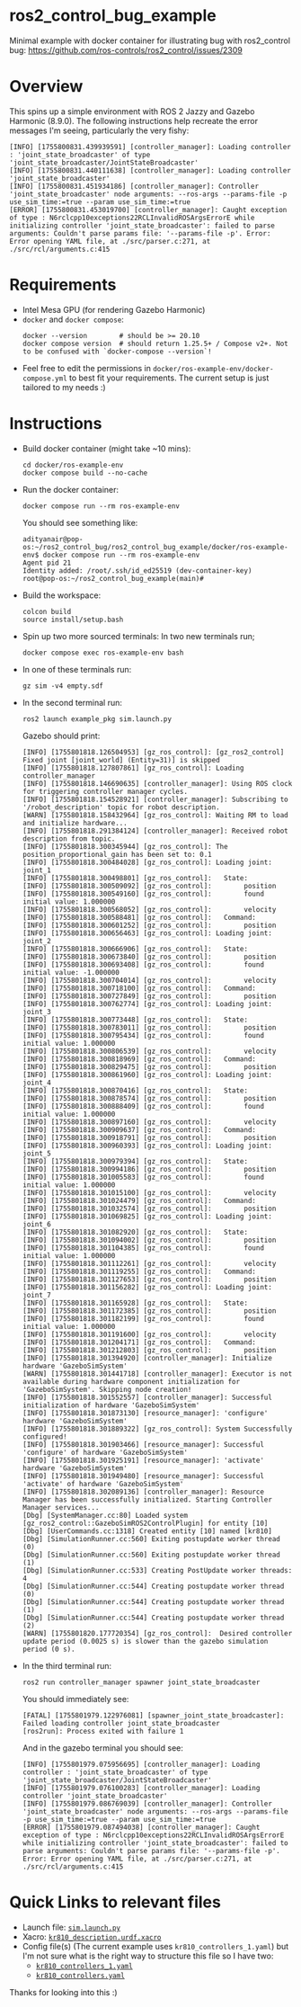 # ros2_control_bug_example
Minimal example with docker container for illustrating bug with ros2_control bug: https://github.com/ros-controls/ros2_control/issues/2309

# Overview
This spins up a simple environment with ROS 2 Jazzy and Gazebo Harmonic (8.9.0). 
The following instructions help recreate the error messages I'm seeing, particularly the very fishy:
```
[INFO] [1755800831.439939591] [controller_manager]: Loading controller : 'joint_state_broadcaster' of type 'joint_state_broadcaster/JointStateBroadcaster'
[INFO] [1755800831.440111638] [controller_manager]: Loading controller 'joint_state_broadcaster'
[INFO] [1755800831.451934186] [controller_manager]: Controller 'joint_state_broadcaster' node arguments: --ros-args --params-file -p use_sim_time:=true --param use_sim_time:=true 
[ERROR] [1755800831.453019700] [controller_manager]: Caught exception of type : N6rclcpp10exceptions22RCLInvalidROSArgsErrorE while initializing controller 'joint_state_broadcaster': failed to parse arguments: Couldn't parse params file: '--params-file -p'. Error: Error opening YAML file, at ./src/parser.c:271, at ./src/rcl/arguments.c:415
```

# Requirements
- Intel Mesa GPU (for rendering Gazebo Harmonic)
- `docker` and `docker compose`:
  ```
  docker --version        # should be >= 20.10
  docker compose version  # should return 1.25.5+ / Compose v2+. Not to be confused with `docker-compose --version`!
  ```
- Feel free to edit the permissions in `docker/ros-example-env/docker-compose.yml` to best fit your requirements.
The current setup is just tailored to my needs :)

# Instructions

- Build docker container (might take ~10 mins):
  ```
  cd docker/ros-example-env
  docker compose build --no-cache
  ```

- Run the docker container:
  ```
  docker compose run --rm ros-example-env
  ```
  You should see something like:
  ```
  adityanair@pop-os:~/ros2_control_bug/ros2_control_bug_example/docker/ros-example-env$ docker compose run --rm ros-example-env
  Agent pid 21
  Identity added: /root/.ssh/id_ed25519 (dev-container-key)
  root@pop-os:~/ros2_control_bug_example(main)# 
  ```
- Build the workspace:
  ```
  colcon build
  source install/setup.bash
  ```
- Spin up two more sourced terminals:
  In two new terminals run;
  ```
  docker compose exec ros-example-env bash
  ```
- In one of these terminals run:
  ```
  gz sim -v4 empty.sdf
  ```
- In the second terminal run:
  ```
  ros2 launch example_pkg sim.launch.py
  ```
  Gazebo should print:
  ```
  [INFO] [1755801818.126504953] [gz_ros_control]: [gz_ros2_control] Fixed joint [joint_world] (Entity=31)] is skipped
  [INFO] [1755801818.127807861] [gz_ros_control]: Loading controller_manager
  [INFO] [1755801818.146690635] [controller_manager]: Using ROS clock for triggering controller manager cycles.
  [INFO] [1755801818.154528921] [controller_manager]: Subscribing to '/robot_description' topic for robot description.
  [WARN] [1755801818.158432964] [gz_ros_control]: Waiting RM to load and initialize hardware...
  [INFO] [1755801818.291384124] [controller_manager]: Received robot description from topic.
  [INFO] [1755801818.300345944] [gz_ros_control]: The position_proportional_gain has been set to: 0.1
  [INFO] [1755801818.300484028] [gz_ros_control]: Loading joint: joint_1
  [INFO] [1755801818.300498801] [gz_ros_control]: 	State:
  [INFO] [1755801818.300509092] [gz_ros_control]: 		 position
  [INFO] [1755801818.300549160] [gz_ros_control]: 		 found initial value: 1.000000
  [INFO] [1755801818.300568052] [gz_ros_control]: 		 velocity
  [INFO] [1755801818.300588481] [gz_ros_control]: 	Command:
  [INFO] [1755801818.300601252] [gz_ros_control]: 		 position
  [INFO] [1755801818.300656463] [gz_ros_control]: Loading joint: joint_2
  [INFO] [1755801818.300666906] [gz_ros_control]: 	State:
  [INFO] [1755801818.300673840] [gz_ros_control]: 		 position
  [INFO] [1755801818.300693408] [gz_ros_control]: 		 found initial value: -1.000000
  [INFO] [1755801818.300704014] [gz_ros_control]: 		 velocity
  [INFO] [1755801818.300718100] [gz_ros_control]: 	Command:
  [INFO] [1755801818.300727849] [gz_ros_control]: 		 position
  [INFO] [1755801818.300762774] [gz_ros_control]: Loading joint: joint_3
  [INFO] [1755801818.300773448] [gz_ros_control]: 	State:
  [INFO] [1755801818.300783011] [gz_ros_control]: 		 position
  [INFO] [1755801818.300795434] [gz_ros_control]: 		 found initial value: 1.000000
  [INFO] [1755801818.300806539] [gz_ros_control]: 		 velocity
  [INFO] [1755801818.300818969] [gz_ros_control]: 	Command:
  [INFO] [1755801818.300829475] [gz_ros_control]: 		 position
  [INFO] [1755801818.300861960] [gz_ros_control]: Loading joint: joint_4
  [INFO] [1755801818.300870416] [gz_ros_control]: 	State:
  [INFO] [1755801818.300878574] [gz_ros_control]: 		 position
  [INFO] [1755801818.300888409] [gz_ros_control]: 		 found initial value: 1.000000
  [INFO] [1755801818.300897160] [gz_ros_control]: 		 velocity
  [INFO] [1755801818.300909637] [gz_ros_control]: 	Command:
  [INFO] [1755801818.300918791] [gz_ros_control]: 		 position
  [INFO] [1755801818.300960393] [gz_ros_control]: Loading joint: joint_5
  [INFO] [1755801818.300979394] [gz_ros_control]: 	State:
  [INFO] [1755801818.300994186] [gz_ros_control]: 		 position
  [INFO] [1755801818.301005583] [gz_ros_control]: 		 found initial value: 1.000000
  [INFO] [1755801818.301015100] [gz_ros_control]: 		 velocity
  [INFO] [1755801818.301024479] [gz_ros_control]: 	Command:
  [INFO] [1755801818.301032574] [gz_ros_control]: 		 position
  [INFO] [1755801818.301069825] [gz_ros_control]: Loading joint: joint_6
  [INFO] [1755801818.301082920] [gz_ros_control]: 	State:
  [INFO] [1755801818.301094002] [gz_ros_control]: 		 position
  [INFO] [1755801818.301104385] [gz_ros_control]: 		 found initial value: 1.000000
  [INFO] [1755801818.301112261] [gz_ros_control]: 		 velocity
  [INFO] [1755801818.301119255] [gz_ros_control]: 	Command:
  [INFO] [1755801818.301127653] [gz_ros_control]: 		 position
  [INFO] [1755801818.301156282] [gz_ros_control]: Loading joint: joint_7
  [INFO] [1755801818.301165928] [gz_ros_control]: 	State:
  [INFO] [1755801818.301172385] [gz_ros_control]: 		 position
  [INFO] [1755801818.301182199] [gz_ros_control]: 		 found initial value: 1.000000
  [INFO] [1755801818.301191600] [gz_ros_control]: 		 velocity
  [INFO] [1755801818.301204171] [gz_ros_control]: 	Command:
  [INFO] [1755801818.301212803] [gz_ros_control]: 		 position
  [INFO] [1755801818.301394920] [controller_manager]: Initialize hardware 'GazeboSimSystem' 
  [WARN] [1755801818.301441718] [controller_manager]: Executor is not available during hardware component initialization for 'GazeboSimSystem'. Skipping node creation!
  [INFO] [1755801818.301552557] [controller_manager]: Successful initialization of hardware 'GazeboSimSystem'
  [INFO] [1755801818.301873130] [resource_manager]: 'configure' hardware 'GazeboSimSystem' 
  [INFO] [1755801818.301889322] [gz_ros_control]: System Successfully configured!
  [INFO] [1755801818.301903466] [resource_manager]: Successful 'configure' of hardware 'GazeboSimSystem'
  [INFO] [1755801818.301925191] [resource_manager]: 'activate' hardware 'GazeboSimSystem' 
  [INFO] [1755801818.301949480] [resource_manager]: Successful 'activate' of hardware 'GazeboSimSystem'
  [INFO] [1755801818.302089136] [controller_manager]: Resource Manager has been successfully initialized. Starting Controller Manager services...
  [Dbg] [SystemManager.cc:80] Loaded system [gz_ros2_control::GazeboSimROS2ControlPlugin] for entity [10]
  [Dbg] [UserCommands.cc:1318] Created entity [10] named [kr810]
  [Dbg] [SimulationRunner.cc:560] Exiting postupdate worker thread (0)
  [Dbg] [SimulationRunner.cc:560] Exiting postupdate worker thread (1)
  [Dbg] [SimulationRunner.cc:533] Creating PostUpdate worker threads: 4
  [Dbg] [SimulationRunner.cc:544] Creating postupdate worker thread (0)
  [Dbg] [SimulationRunner.cc:544] Creating postupdate worker thread (1)
  [Dbg] [SimulationRunner.cc:544] Creating postupdate worker thread (2)
  [WARN] [1755801820.177720354] [gz_ros_control]:  Desired controller update period (0.0025 s) is slower than the gazebo simulation period (0 s).
  ```
- In the third terminal run:
  ```
  ros2 run controller_manager spawner joint_state_broadcaster
  ```

  You should immediately see:
  ```
  [FATAL] [1755801979.122976081] [spawner_joint_state_broadcaster]: Failed loading controller joint_state_broadcaster
  [ros2run]: Process exited with failure 1
  ```

  And in the gazebo terminal you should see:
  ```
  [INFO] [1755801979.075956695] [controller_manager]: Loading controller : 'joint_state_broadcaster' of type 'joint_state_broadcaster/JointStateBroadcaster'
  [INFO] [1755801979.076100283] [controller_manager]: Loading controller 'joint_state_broadcaster'
  [INFO] [1755801979.086769039] [controller_manager]: Controller 'joint_state_broadcaster' node arguments: --ros-args --params-file -p use_sim_time:=true --param use_sim_time:=true 
  [ERROR] [1755801979.087494038] [controller_manager]: Caught exception of type : N6rclcpp10exceptions22RCLInvalidROSArgsErrorE while initializing controller 'joint_state_broadcaster': failed to parse arguments: Couldn't parse params file: '--params-file -p'. Error: Error opening YAML file, at ./src/parser.c:271, at ./src/rcl/arguments.c:415
  ```

# Quick Links to relevant files
- Launch file: [`sim.launch.py`](https://github.com/GogiPuttar/ros2_control_bug_example/blob/main/src/example_pkg/launch/sim.launch.py)
- Xacro: [`kr810_description.urdf.xacro`](https://github.com/GogiPuttar/ros2_control_bug_example/blob/main/external/kr_ros2/kr_robot_description/kr810/urdf/kr810_description.urdf.xacro)
- Config file(s) (The current example uses `kr810_controllers_1.yaml`) but I'm not sure what is the right way to structure this file so I have two:
  - [`kr810_controllers_1.yaml`](https://github.com/GogiPuttar/ros2_control_bug_example/blob/main/external/kr_ros2/kr_robot_description/kr810/config/kr810_controllers_1.yaml)
  - [`kr810_controllers.yaml`](https://github.com/GogiPuttar/ros2_control_bug_example/blob/main/external/kr_ros2/kr_robot_description/kr810/config/kr810_controllers.yaml)

Thanks for looking into this :)